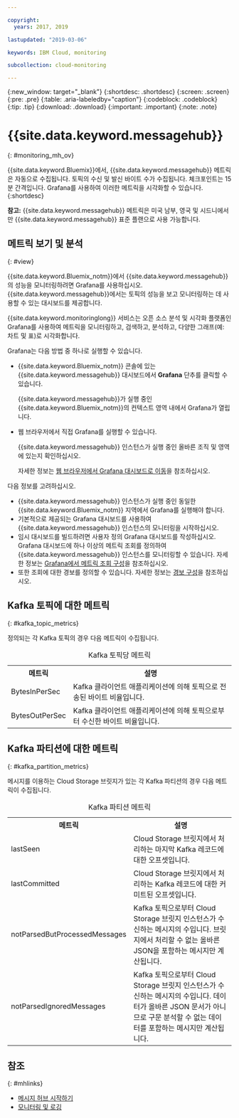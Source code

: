 ```yaml
---

copyright:
  years: 2017, 2019

lastupdated: "2019-03-06"

keywords: IBM Cloud, monitoring

subcollection: cloud-monitoring

---
```


{:new_window: target="_blank"}
{:shortdesc: .shortdesc}
{:screen: .screen}
{:pre: .pre}
{:table: .aria-labeledby="caption"}
{:codeblock: .codeblock}
{:tip: .tip}
{:download: .download}
{:important: .important}
{:note: .note}



# {{site.data.keyword.messagehub}}
{: #monitoring_mh_ov}

{{site.data.keyword.Bluemix}}에서, {{site.data.keyword.messagehub}} 메트릭은 자동으로 수집됩니다. 토픽의 수신 및 발신 바이트 수가 수집됩니다. 체크포인트는 15분 간격입니다. Grafana를 사용하여 이러한 메트릭을 시각화할 수 있습니다. 
{:shortdesc}


**참고:** {{site.data.keyword.messagehub}} 메트릭은 미국 남부, 영국 및 시드니에서만 {{site.data.keyword.messagehub}} 표준 플랜으로 사용 가능합니다. 




## 메트릭 보기 및 분석
{: #view}

{{site.data.keyword.Bluemix_notm}}에서 {{site.data.keyword.messagehub}}의 성능을 모니터링하려면 Grafana를 사용하십시오. {{site.data.keyword.messagehub}}에서는 토픽의 성능을 보고 모니터링하는 데 사용할 수 있는 대시보드를 제공합니다.

{{site.data.keyword.monitoringlong}} 서비스는 오픈 소스 분석 및 시각화 플랫폼인 Grafana를 사용하여 메트릭을 모니터링하고, 검색하고, 분석하고, 다양한 그래프(예: 차트 및 표)로 시각화합니다. 

Grafana는 다음 방법 중 하나로 실행할 수 있습니다.

* {{site.data.keyword.Bluemix_notm}} 콘솔에 있는 {{site.data.keyword.messagehub}} 대시보드에서 **Grafana** 단추를 클릭할 수 있습니다.

    {{site.data.keyword.messagehub}}가 실행 중인 {{site.data.keyword.Bluemix_notm}}의 컨텍스트 영역 내에서 Grafana가 열립니다.
    
* 웹 브라우저에서 직접 Grafana를 실행할 수 있습니다.

    {{site.data.keyword.messagehub}} 인스턴스가 실행 중인 올바른 조직 및 영역에 있는지 확인하십시오.
    
    자세한 정보는 [웹 브라우저에서 Grafana 대시보드로 이동](/docs/services/cloud-monitoring/grafana?topic=cloud-monitoring-navigating_grafana#launch_grafana_from_browser)을 참조하십시오.
    

다음 정보를 고려하십시오.

* {{site.data.keyword.messagehub}} 인스턴스가 실행 중인 동일한 {{site.data.keyword.Bluemix_notm}} 지역에서 Grafana를 실행해야 합니다.
* 기본적으로 제공되는 Grafana 대시보드를 사용하여 {{site.data.keyword.messagehub}} 인스턴스의 모니터링을 시작하십시오.
* 임시 대시보드를 빌드하려면 사용자 정의 Grafana 대시보드를 작성하십시오. Grafana 대시보드에 하나 이상의 메트릭 조회를 정의하여 {{site.data.keyword.messagehub}} 인스턴스를 모니터링할 수 있습니다. 자세한 정보는 [Grafana에서 메트릭 조회 구성](/docs/services/cloud-monitoring/grafana?topic=cloud-monitoring-define_query#define_query)을 참조하십시오.
* 또한 조회에 대한 경보를 정의할 수 있습니다. 자세한 정보는 [경보 구성](/docs/services/cloud-monitoring?topic=cloud-monitoring-config_alerts_ov#config_alerts_ov)을 참조하십시오.


## Kafka 토픽에 대한 메트릭
{: #kafka_topic_metrics}

정의되는 각 Kafka 토픽의 경우 다음 메트릭이 수집됩니다.


<table>
  <caption>Kafka 토픽당 메트릭</caption>
  <tr>
    <th>메트릭</th>
    <th>설명</th>
  </tr>
  <tr>
    <td>BytesInPerSec</td>
    <td>Kafka 클라이언트 애플리케이션에 의해 토픽으로 전송된 바이트 비율입니다.</td>
  </tr>
  <tr>
    <td>BytesOutPerSec</td>
    <td>Kafka 클라이언트 애플리케이션에 의해 토픽으로부터 수신한 바이트 비율입니다.</td>
  </tr>
</table>



## Kafka 파티션에 대한 메트릭
{: #kafka_partition_metrics}

메시지를 이용하는 Cloud Storage 브릿지가 있는 각 Kafka 파티션의 경우 다음 메트릭이 수집됩니다.


<table>
  <caption>Kafka 파티션 메트릭</caption>
  <tr>
    <th>메트릭</th>
    <th>설명</th>
  </tr>
  <tr>
    <td>lastSeen</td>
    <td>Cloud Storage 브릿지에서 처리하는 마지막 Kafka 레코드에 대한 오프셋입니다.</td>
  </tr>
  <tr>
    <td>lastCommitted</td>
    <td>Cloud Storage 브릿지에서 처리하는 Kafka 레코드에 대한 커미트된 오프셋입니다.</td>
  </tr>
  <tr>
    <td>notParsedButProcessedMessages</td>
    <td>Kafka 토픽으로부터 Cloud Storage 브릿지 인스턴스가 수신하는 메시지의 수입니다. 브릿지에서 처리할 수 없는 올바른 JSON을 포함하는 메시지만 계산됩니다.</td>
  </tr>
  <tr>
    <td>notParsedIgnoredMessages</td>
    <td>Kafka 토픽으로부터 Cloud Storage 브릿지 인스턴스가 수신하는 메시지의 수입니다. 데이터가 올바른 JSON 문서가 아니므로 구문 분석할 수 없는 데이터를 포함하는 메시지만 계산됩니다.</td>
  </tr>
</table>




## 참조
{: #mhlinks}

* [메시지 허브 시작하기](/docs/services/EventStreams?topic=eventstreams-getting_started#getting_started)
* [모니터링 및 로깅](/docs/services/EventStreams/messagehub072.html#monitoring)

